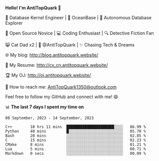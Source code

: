 
**Hello! I'm AntiTopQuark 👋**

🔧 Database Kernel Engineer | 🌊 OceanBase | 🤖 Autonomous Database Explorer

🌱 Open Source Novice | 💻 Coding Enthusiast | 🔍 Detective Fiction Fan

😸 Cat Dad x2 | 🎉 @AntiTopQuark | ✨ Chasing Tech & Dreams

🌐 My blog: http://blog.antitopquark.website/

📄 My Resume: http://cv_cn.antitopquark.website/

🏆 My OJ: http://oj.antitopquark.website/

📧 How to reach me: AntiTopQuark1350@outlook.com

Feel free to follow my GitHub and connect with me! 😄

📊 **The last 7 days I spent my time on** 

<!--START_SECTION:waka-->
```text
08 September, 2023 - 14 September, 2023

C++        10 hrs 11 mins  █████████████████████░░░░   86.99 % 
Python     40 mins         █░░░░░░░░░░░░░░░░░░░░░░░░   05.70 % 
Bash       20 mins         ░░░░░░░░░░░░░░░░░░░░░░░░░   02.85 % 
C          15 mins         ░░░░░░░░░░░░░░░░░░░░░░░░░   02.23 % 
CMake      8 mins          ░░░░░░░░░░░░░░░░░░░░░░░░░   01.21 % 
Lua        5 mins          ░░░░░░░░░░░░░░░░░░░░░░░░░   00.71 % 
Markdown   0 secs          ░░░░░░░░░░░░░░░░░░░░░░░░░   00.09 %
```
<!--END_SECTION:waka-->



